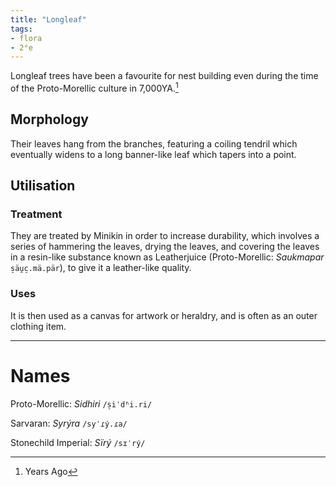 ```yaml
---
title: "Longleaf"
tags:
- flora
- 2°e
---
```

Longleaf trees have been a favourite for nest building even during the time of the Proto-Morellic culture in 7,000YA.[^1]

## Morphology
Their leaves hang from the branches, featuring a coiling tendril which eventually widens to a long banner-like leaf which tapers into a point.

## Utilisation
### Treatment
They are treated by Minikin in order to increase durability, which involves a series of hammering the leaves, drying the leaves, and covering the leaves in a resin-like substance known as Leatherjuice (Proto-Morellic: *Saukmapar* `s̠äu̯c̠.mä.pär`), to give it a leather-like quality.


### Uses
It is then used as a canvas for artwork or heraldry, and is often as an outer clothing item.

---
# Names
Proto-Morellic: *Sidhiri* `/s̠iˈdʱi.ri/`

Sarvaran: *Syrýra* `/syˈɾý.ɾa/`

Stonechild Imperial: *Sïrý* `/sɪˈrý/`

[^1]: Years Ago